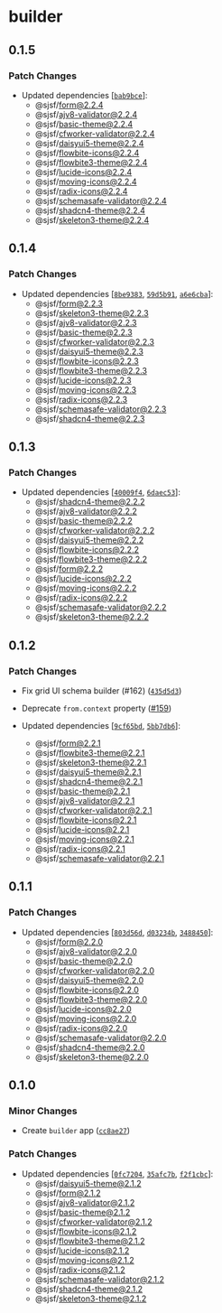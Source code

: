 # builder

## 0.1.5

### Patch Changes

- Updated dependencies [[`bab9bce`](https://github.com/x0k/svelte-jsonschema-form/commit/bab9bce095f75884fb7444f9c8a6640599c861e1)]:
  - @sjsf/form@2.2.4
  - @sjsf/ajv8-validator@2.2.4
  - @sjsf/basic-theme@2.2.4
  - @sjsf/cfworker-validator@2.2.4
  - @sjsf/daisyui5-theme@2.2.4
  - @sjsf/flowbite-icons@2.2.4
  - @sjsf/flowbite3-theme@2.2.4
  - @sjsf/lucide-icons@2.2.4
  - @sjsf/moving-icons@2.2.4
  - @sjsf/radix-icons@2.2.4
  - @sjsf/schemasafe-validator@2.2.4
  - @sjsf/shadcn4-theme@2.2.4
  - @sjsf/skeleton3-theme@2.2.4

## 0.1.4

### Patch Changes

- Updated dependencies [[`8be9383`](https://github.com/x0k/svelte-jsonschema-form/commit/8be93831dfcda3716067dc02349f6c4011489967), [`59d5b91`](https://github.com/x0k/svelte-jsonschema-form/commit/59d5b910f5126018222453c4063642148e4189e2), [`a6e6cba`](https://github.com/x0k/svelte-jsonschema-form/commit/a6e6cba6c63c5cd47d938c401bb89c293b512d3f)]:
  - @sjsf/form@2.2.3
  - @sjsf/skeleton3-theme@2.2.3
  - @sjsf/ajv8-validator@2.2.3
  - @sjsf/basic-theme@2.2.3
  - @sjsf/cfworker-validator@2.2.3
  - @sjsf/daisyui5-theme@2.2.3
  - @sjsf/flowbite-icons@2.2.3
  - @sjsf/flowbite3-theme@2.2.3
  - @sjsf/lucide-icons@2.2.3
  - @sjsf/moving-icons@2.2.3
  - @sjsf/radix-icons@2.2.3
  - @sjsf/schemasafe-validator@2.2.3
  - @sjsf/shadcn4-theme@2.2.3

## 0.1.3

### Patch Changes

- Updated dependencies [[`40009f4`](https://github.com/x0k/svelte-jsonschema-form/commit/40009f4f93f678fda95d8a0c1405577b75086d62), [`6daec53`](https://github.com/x0k/svelte-jsonschema-form/commit/6daec532a3c5faf0c52248833be427e4ff0638c9)]:
  - @sjsf/shadcn4-theme@2.2.2
  - @sjsf/ajv8-validator@2.2.2
  - @sjsf/basic-theme@2.2.2
  - @sjsf/cfworker-validator@2.2.2
  - @sjsf/daisyui5-theme@2.2.2
  - @sjsf/flowbite-icons@2.2.2
  - @sjsf/flowbite3-theme@2.2.2
  - @sjsf/form@2.2.2
  - @sjsf/lucide-icons@2.2.2
  - @sjsf/moving-icons@2.2.2
  - @sjsf/radix-icons@2.2.2
  - @sjsf/schemasafe-validator@2.2.2
  - @sjsf/skeleton3-theme@2.2.2

## 0.1.2

### Patch Changes

- Fix grid UI schema builder (#162) ([`435d5d3`](https://github.com/x0k/svelte-jsonschema-form/commit/435d5d30ed3be3022e04dddc9438bbe29603237d))

- Deprecate `from.context` property ([#159](https://github.com/x0k/svelte-jsonschema-form/pull/159))

- Updated dependencies [[`9cf65bd`](https://github.com/x0k/svelte-jsonschema-form/commit/9cf65bdfc54bc5a3da432fd1d2e01501c31e0993), [`5bb7db6`](https://github.com/x0k/svelte-jsonschema-form/commit/5bb7db6fdbab2a3dcba2a84465c1207a12c10d16)]:
  - @sjsf/form@2.2.1
  - @sjsf/flowbite3-theme@2.2.1
  - @sjsf/skeleton3-theme@2.2.1
  - @sjsf/daisyui5-theme@2.2.1
  - @sjsf/shadcn4-theme@2.2.1
  - @sjsf/basic-theme@2.2.1
  - @sjsf/ajv8-validator@2.2.1
  - @sjsf/cfworker-validator@2.2.1
  - @sjsf/flowbite-icons@2.2.1
  - @sjsf/lucide-icons@2.2.1
  - @sjsf/moving-icons@2.2.1
  - @sjsf/radix-icons@2.2.1
  - @sjsf/schemasafe-validator@2.2.1

## 0.1.1

### Patch Changes

- Updated dependencies [[`803d56d`](https://github.com/x0k/svelte-jsonschema-form/commit/803d56dcb8dd0fe135d104ecbdb54eb529a83401), [`d03234b`](https://github.com/x0k/svelte-jsonschema-form/commit/d03234b8247eda3c03b3c11076f9dd0409e75d22), [`3488450`](https://github.com/x0k/svelte-jsonschema-form/commit/3488450e7b26e285a17f86996beb32e7dbdc7b66)]:
  - @sjsf/form@2.2.0
  - @sjsf/ajv8-validator@2.2.0
  - @sjsf/basic-theme@2.2.0
  - @sjsf/cfworker-validator@2.2.0
  - @sjsf/daisyui5-theme@2.2.0
  - @sjsf/flowbite-icons@2.2.0
  - @sjsf/flowbite3-theme@2.2.0
  - @sjsf/lucide-icons@2.2.0
  - @sjsf/moving-icons@2.2.0
  - @sjsf/radix-icons@2.2.0
  - @sjsf/schemasafe-validator@2.2.0
  - @sjsf/shadcn4-theme@2.2.0
  - @sjsf/skeleton3-theme@2.2.0

## 0.1.0

### Minor Changes

- Create `builder` app ([`cc8ae27`](https://github.com/x0k/svelte-jsonschema-form/commit/cc8ae27339fa6b84ad73c9203e061b3641e3fa6e))

### Patch Changes

- Updated dependencies [[`0fc7204`](https://github.com/x0k/svelte-jsonschema-form/commit/0fc72043fc4db0ca25831023e1cef9c85c875d41), [`35afc7b`](https://github.com/x0k/svelte-jsonschema-form/commit/35afc7b801026f64fe2d9f278c2a31fd714fec48), [`f2f1cbc`](https://github.com/x0k/svelte-jsonschema-form/commit/f2f1cbcfcdcfe7e5999a69c5d21903f24a0be978)]:
  - @sjsf/daisyui5-theme@2.1.2
  - @sjsf/form@2.1.2
  - @sjsf/ajv8-validator@2.1.2
  - @sjsf/basic-theme@2.1.2
  - @sjsf/cfworker-validator@2.1.2
  - @sjsf/flowbite-icons@2.1.2
  - @sjsf/flowbite3-theme@2.1.2
  - @sjsf/lucide-icons@2.1.2
  - @sjsf/moving-icons@2.1.2
  - @sjsf/radix-icons@2.1.2
  - @sjsf/schemasafe-validator@2.1.2
  - @sjsf/shadcn4-theme@2.1.2
  - @sjsf/skeleton3-theme@2.1.2
